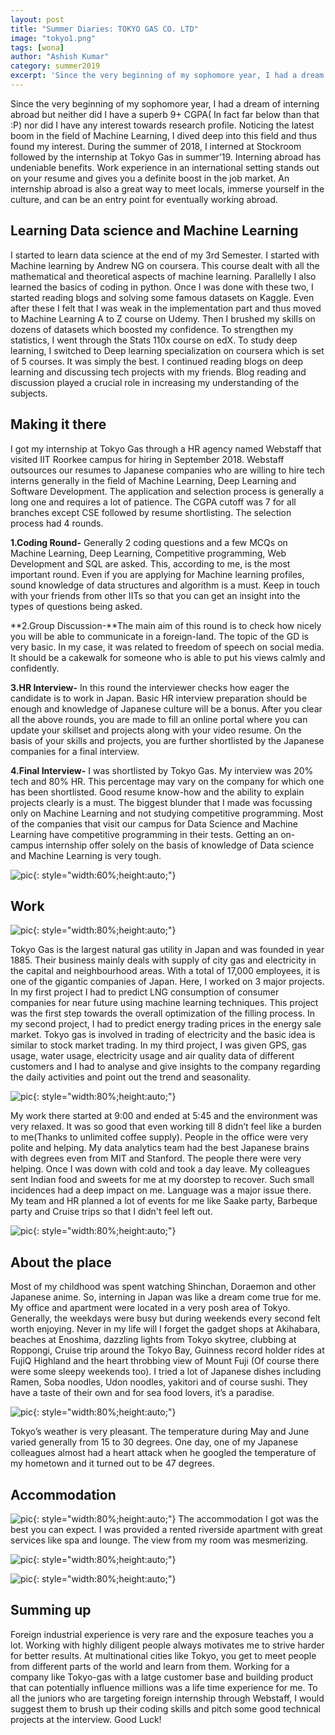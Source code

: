 ```yaml
---
layout: post
title: "Summer Diaries: TOKYO GAS CO. LTD"
image: "tokyo1.png"
tags: [wona]
author: "Ashish Kumar"
category: summer2019
excerpt: 'Since the very beginning of my sophomore year, I had a dream of interning abroad but neither did I have a superb 9+ CGPA( In fact far below than that :P) nor did I have any interest towards research profile. Noticing the latest boom in the field of Machine Learning, I dived deep into this field and thus found my interest.'
---
```


Since the very beginning of my sophomore year, I had a dream of interning abroad but neither did I have a superb 9+ CGPA( In fact far below than that :P) nor did I have any interest towards research profile. Noticing the latest boom in the field of Machine Learning, I dived deep into this field and thus found my interest. During the summer of 2018, I interned at Stockroom followed by the internship at Tokyo Gas in summer’19. Interning abroad has undeniable benefits. Work experience in an international setting stands out on your resume and gives you a definite boost in the job market. An internship abroad is also a great way to meet locals, immerse yourself in the culture, and can be an entry point for eventually working abroad.


## Learning Data science and Machine Learning


I started to learn data science at the end of my 3rd Semester. I started with Machine learning by Andrew NG on coursera. This course dealt with all the mathematical  and theoretical aspects of machine learning. Parallelly I also learned the basics of coding in python. Once I was done with these two, I started reading blogs and solving some famous datasets on Kaggle. Even after these I felt that I was weak in the implementation part and thus moved to Machine Learning A to Z course on Udemy. Then I brushed my skills on dozens of datasets which boosted my confidence. To strengthen my statistics, I went through the Stats 110x course on edX. To study deep learning, I switched to Deep learning specialization on coursera which is set of 5 courses. It was simply the best. I continued reading blogs on deep learning and discussing tech projects with my friends. Blog reading and discussion played a crucial role in increasing my understanding of the subjects.

## Making it there


I got my internship at Tokyo Gas through a HR agency named Webstaff that visited IIT Roorkee campus for hiring in September 2018. Webstaff outsources our resumes to Japanese companies who are willing to hire tech interns generally in the field of Machine Learning, Deep Learning and Software Development.
The application and selection process is generally a long one and requires a lot of patience. The CGPA cutoff was 7 for all branches except CSE followed by resume shortlisting. The selection process had 4 rounds.


**1.Coding Round-** Generally 2 coding questions and a few MCQs on Machine Learning, Deep Learning, Competitive programming, Web Development and SQL are asked. This, according to me, is the most important round. Even if you are applying for Machine learning profiles, sound knowledge of data structures and algorithm is a must. Keep in touch with your friends from other IITs so that you can get an insight into the types of questions being asked.


**2.Group Discussion-**The main aim of this round is to check how nicely you will be able to communicate in a foreign-land. The topic of the GD is very basic. In my case, it was related to freedom of speech on social media. It should be a cakewalk for someone who is able to put his views calmly and confidently.


**3.HR Interview-** In this round the interviewer checks how eager the candidate is to work in Japan. Basic HR interview preparation should be enough and knowledge of Japanese culture will be a bonus.
After you clear all the above rounds, you are made to fill an online portal where you can update your skillset and projects along with your video resume. On the basis of your skills and projects, you are further shortlisted by the Japanese companies for a final interview.


**4.Final Interview-** I was shortlisted by Tokyo Gas. My interview was 20% tech and 80% HR. This percentage may vary on the company for which one has been shortlisted. Good resume know-how and the ability to explain projects clearly is a must.
The biggest blunder that I made was focussing only on Machine Learning and not studying competitive programming. Most of the companies that visit our campus for Data Science and Machine Learning have competitive programming in their tests. Getting an on-campus internship offer solely on the basis of knowledge of Data science and Machine Learning is very tough. 

![pic](/images/posts/tokyo2.png){: style="width:60%;height:auto;"}

## Work

![pic](/images/posts/tokyo3.png){: style="width:80%;height:auto;"}

Tokyo Gas is the largest natural gas utility in Japan and was founded in year 1885. Their business mainly deals with supply of city gas and electricity in the capital and neighbourhood areas. With a total of 17,000 employees, it is one of the gigantic companies of Japan. Here, I worked on 3 major projects. In my first project I had to predict LNG consumption of consumer companies for near future using machine learning techniques. This project was the first step towards the overall optimization of the filling process. In my second project, I had to predict energy trading prices in the energy sale market. Tokyo gas is involved in trading of electricity and the basic idea is similar to stock market trading. In my third project, I was given GPS, gas usage, water usage, electricity usage and air quality data of different customers and I had to analyse and give insights to the company regarding the daily activities and point out the trend and seasonality.

![pic](/images/posts/tokyo4.png){: style="width:80%;height:auto;"}
 
My work there started at 9:00 and ended at 5:45 and the environment was very relaxed. It was so good that even working till 8 didn’t feel like a burden to me(Thanks to unlimited coffee supply). People in the office were very polite and helping. My data analytics team had the best Japanese brains with degrees even from MIT and Stanford.
The people there were very helping. Once I was down with cold and took a day leave. My colleagues sent Indian food and sweets for me at my doorstep to recover. Such small incidences had a deep impact on me. Language was a major issue there. My team and HR planned a lot of events for me like Saake party, Barbeque party and Cruise trips so that I didn't feel left out.

![pic](/images/posts/tokyo5.png){: style="width:80%;height:auto;"}

## About the place

Most of my childhood was spent watching Shinchan, Doraemon and other Japanese anime. So, interning in Japan was like a dream come true for me. My office and apartment were located in a very posh area of Tokyo. Generally, the weekdays were busy but during weekends every second felt worth enjoying. Never in my life will I forget the gadget shops at Akihabara, beaches at Enoshima, dazzling lights from Tokyo skytree, clubbing at Roppongi, Cruise trip around the Tokyo Bay, Guinness record holder rides at FujiQ Highland and the heart throbbing view of Mount Fuji (Of course there were some sleepy weekends too). 
I tried a lot of Japanese dishes including Ramen, Soba noodles, Udon noodles, yakitori and of course sushi. They have a taste of their own and for sea food lovers, it’s a paradise.

![pic](/images/posts/tokyo6.png){: style="width:80%;height:auto;"}

Tokyo’s weather is very pleasant. The temperature during May and June varied generally from 15 to 30 degrees. One day, one of my Japanese colleagues almost had a heart attack when he googled the temperature of my hometown and it turned out to be 47 degrees.

## Accommodation

![pic](/images/posts/tokyo7.png){: style="width:80%;height:auto;"}
The accommodation I got was the best you can expect. I was provided a rented riverside apartment with great services like spa and lounge. The view from my room was mesmerizing.

![pic](/images/posts/tokyo8.png){: style="width:80%;height:auto;"}

![pic](/images/posts/tokyo9.png){: style="width:80%;height:auto;"}

## Summing up


Foreign industrial experience is very rare and the exposure teaches you a lot. Working with highly diligent people always motivates me to strive harder for better results. At multinational cities like Tokyo, you get to meet people from different parts of the world and learn from them. Working for a company like Tokyo-gas with a latge customer base and building product that can potentially influence millions was a life time experience for me.
To all the juniors who are targeting foreign internship through Webstaff, I would suggest them to brush up their coding skills and pitch some good technical projects at the interview. Good Luck!






